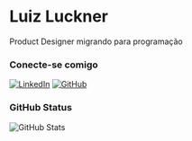 
# Luiz Luckner
 Product Designer migrando para programação

### Conecte-se comigo
[![LinkedIn](https://img.shields.io/badge/LinkedIn-0077B5?style=for-the-badge&logo=linkedin&logoColor=white)](https://www.linkedin.com/in/luizluckner/)
[![GitHub](https://img.shields.io/badge/GitHub-100000?style=for-the-badge&logo=github&logoColor=white)](https://github.com/luizluckner)

### GitHub Status


![GitHub Stats](https://github-readme-stats.vercel.app/api?username=luizluckner&theme=transparent&bg_color=000&border_color=30A3DC&show_icons=true&icon_color=30A3DC&title_color=E94D5F&text_color=FFF)